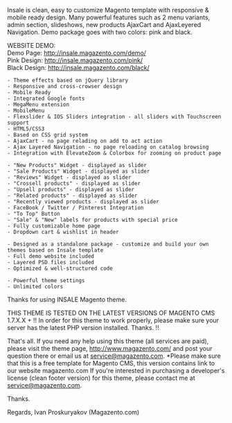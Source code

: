 Insale is clean, easy to customize Magento template with responsive & mobile ready design. 
Many powerful features such as 2 menu variants, admin section, slideshows, new products AjaxCart and AjaxLeyered Navigation.
Demo package goes with two colors: pink and black.

WEBSITE DEMO:<br/>
Demo Page: http://insale.magazento.com/demo/<br/>
Pink Design: http://insale.magazento.com/pink/<br/>
Black Design: http://insale.magazento.com/black/<br/>


	
	- Theme effects based on jQuery library
	- Responsive and cross-crowser design
	- Mobile Ready
	- Integrated Google fonts
	- MegaMenu extension
	- MobileMenu	
	- Flexslider & IOS Sliders integration - all sliders with Touchscreen support
	- HTML5/CSS3
	- Based on CSS grid system	
	- AjaxCart - no page relading on add to act action	
	- Ajax Layered Navigation - no page reloading on catalog browsing
	- Integration with ElevateZoom & Colorbox for zooming on product page
	
	- "New Products" Widget - displayed as slider
	- "Sale Products" Widget - displayed as slider
	- "Reviews" Widget - displayed as slider	
	- "Crossell products" - displayed as slider
	- "Upsell products" - displayed as slider
	- "Related products" - displayed as slider
	- "Recently viewed products - displayed as slider
	- FaceBook / Twitter / Pinterest Integration
	- "To Top" Button	
	- "Sale" & "New" labels for products with special price	
	- Fully customizable home page
	- Dropdown cart & wishlist in header		
	
	- Designed as a standalone package - customize and build your own themes based on Insale template
	- Full demo website included
	- Layered PSD files included
	- Optimized & well-structured code

	- Powerful theme settings 
	- Unlimited colors



Thanks for using INSALE Magento theme.

THIS THEME IS TESTED ON THE LATEST VERSIONS OF MAGENTO CMS 1.7.X.X +
!! In order for this theme to work properly, please make sure your server has the latest PHP version installed. Thanks. !!

That's all. If you need any help using this theme (all services are paid), please visit the theme page, http://www.magazento.com/ and post your question there or email us at service@magazento.com.
*Please make sure that this is a free template for Magento CMS, this version contains link to our website magazento.com
If you're interested in purchasing a developer's license (clean footer version) for this theme, please contact me at service@magazento.com.

Thanks.

Regards,
Ivan Proskuryakov
(Magazento.com)